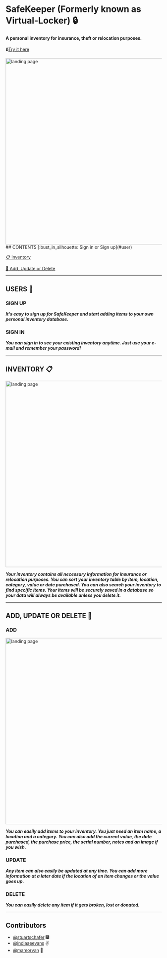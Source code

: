 # SafeKeeper (Formerly known as Virtual-Locker) :lock:

#### A personal inventory for insurance, theft or relocation purposes.  
:lock:[Try it here](https://safe-stream-99507.herokuapp.com/)

<img src="https://user-images.githubusercontent.com/21952950/29076066-5cee31b0-7c22-11e7-96d2-8db1b51ed3c1.png" width="600" alt="landing page">
## CONTENTS
[:bust_in_silhouette: Sign in or Sign up](#user)

[:clipboard: Inventory](#inventory)

[:pencil: Add, Update or Delete](#CUD)

___
## USERS :bust_in_silhouette: <a name="user"></a>
### SIGN UP

***It's easy to sign up for SafeKeeper and start adding items to your own personal inventory database.***

### SIGN IN

***You can sign in to see your existing inventory anytime.  Just use your e-mail and remember your password!***

___
## INVENTORY :clipboard: <a name="inventory"></a>

<img src="https://user-images.githubusercontent.com/21952950/29076280-15233f96-7c23-11e7-97c0-201b5f3ca0b3.png" width="600" alt="landing page">


***Your inventory contains all necessary information for insurance or relocation purposes.  You can sort your inventory table by item, location, category, value or date purchased.  You can also search your inventory to find specific items.  Your items will be securely saved in a database so your data will always be available unless you delete it.***

---
## ADD, UPDATE OR DELETE :pencil: <a name="CUD"></a>
### ADD
<img src="https://user-images.githubusercontent.com/21952950/29076308-25ea3f82-7c23-11e7-93e8-3af249433f54.png" width="600" alt="landing page">

***You can easily add items to your inventory.  You just need an item name, a location and a category.  You can also add the current value, the date purchased, the purchase price, the serial number, notes and an image if you wish.***

### UPDATE

***Any item can also easily be updated at any time.  You can add more information at a later date if the location of an item changes or the value goes up.***

### DELETE

***You can easily delete any item if it gets broken, lost or donated.***

---
## Contributors

- [@stuartschafer](https://github.com/stuartschafer) :fireworks:
- [@indiaaeevans](https://github.com/indiaaeevans) :v:
- [@mamorvan](https://www.github.com/mamorvan) :koala:
